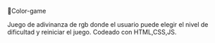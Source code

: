 🎨Color-game

Juego de adivinanza de rgb donde el usuario puede elegir el nivel de dificultad y reiniciar el juego.
Codeado con HTML,CSS,JS.
